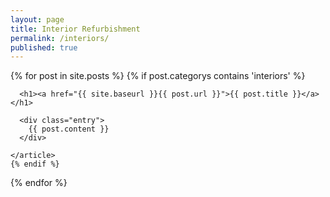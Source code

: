 ```yaml
---
layout: page
title: Interior Refurbishment
permalink: /interiors/
published: true
---
```




<div class="posts">
  {% for post in site.posts %}
  	{% if post.categorys contains 'interiors' %}
    <article class="post">

      <h1><a href="{{ site.baseurl }}{{ post.url }}">{{ post.title }}</a></h1>

      <div class="entry">
        {{ post.content }}
      </div>

    </article>
    {% endif %}
  {% endfor %}
</div>
